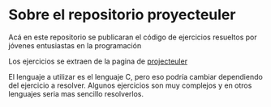 # Sobre el repositorio proyecteuler

Acá en este repositorio se publicaran el código de ejercicios resueltos por jóvenes entusiastas en la programación

Los ejercicios se extraen de la pagina de [projecteuler](https//projecteuler.net) 

El lenguaje a utilizar es el lenguaje C, pero eso podría cambiar dependiendo del ejercicio a resolver.
Algunos ejercicios son muy complejos y en otros lenguajes seria mas sencillo resolverlos.

